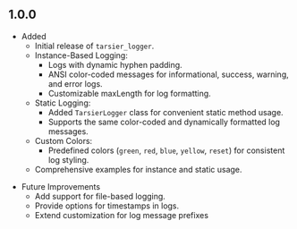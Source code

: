 ## 1.0.0
+ Added
    + Initial release of `tarsier_logger`.
    + Instance-Based Logging:
        + Logs with dynamic hyphen padding.
        + ANSI color-coded messages for informational, success, warning, and error logs.
        + Customizable maxLength for log formatting.
    + Static Logging:
        + Added `TarsierLogger` class for convenient static method usage.
        + Supports the same color-coded and dynamically formatted log messages.
    + Custom Colors:
        + Predefined colors (`green`, `red`, `blue`, `yellow`, `reset`) for consistent log styling.
    + Comprehensive examples for instance and static usage.

- Future Improvements
    + Add support for file-based logging.
    + Provide options for timestamps in logs.
    + Extend customization for log message prefixes